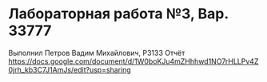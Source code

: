 # Лабораторная работа №3, Вар. 33777
Выполнил Петров Вадим Михайлович, P3133
Отчёт https://docs.google.com/document/d/1W0boKJu4mZHhhwd1NO7rHLLPv4Z0jrh_kb3C7J1AmJs/edit?usp=sharing
